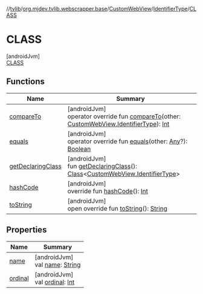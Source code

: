//[tvlib](../../../../../index.md)/[org.mjdev.tvlib.webscrapper.base](../../../index.md)/[CustomWebView](../../index.md)/[IdentifierType](../index.md)/[CLASS](index.md)

# CLASS

[androidJvm]\
[CLASS](index.md)

## Functions

| Name | Summary |
|---|---|
| [compareTo](../-x-p-a-t-h/index.md#301355864%2FFunctions%2F-1596939238) | [androidJvm]<br>operator override fun [compareTo](../-x-p-a-t-h/index.md#301355864%2FFunctions%2F-1596939238)(other: [CustomWebView.IdentifierType](../index.md)): [Int](https://kotlinlang.org/api/latest/jvm/stdlib/kotlin/-int/index.html) |
| [equals](../../../-scrape-link/-priority/-preview/index.md#-1009559292%2FFunctions%2F-1596939238) | [androidJvm]<br>operator override fun [equals](../../../-scrape-link/-priority/-preview/index.md#-1009559292%2FFunctions%2F-1596939238)(other: [Any](https://kotlinlang.org/api/latest/jvm/stdlib/kotlin/-any/index.html)?): [Boolean](https://kotlinlang.org/api/latest/jvm/stdlib/kotlin/-boolean/index.html) |
| [getDeclaringClass](../../../-scrape-link/-priority/-preview/index.md#-131535050%2FFunctions%2F-1596939238) | [androidJvm]<br>fun [getDeclaringClass](../../../-scrape-link/-priority/-preview/index.md#-131535050%2FFunctions%2F-1596939238)(): [Class](https://developer.android.com/reference/kotlin/java/lang/Class.html)&lt;[CustomWebView.IdentifierType](../index.md)&gt; |
| [hashCode](../../../-scrape-link/-priority/-preview/index.md#446421858%2FFunctions%2F-1596939238) | [androidJvm]<br>override fun [hashCode](../../../-scrape-link/-priority/-preview/index.md#446421858%2FFunctions%2F-1596939238)(): [Int](https://kotlinlang.org/api/latest/jvm/stdlib/kotlin/-int/index.html) |
| [toString](../../../-scrape-link/-priority/-preview/index.md#268255793%2FFunctions%2F-1596939238) | [androidJvm]<br>open override fun [toString](../../../-scrape-link/-priority/-preview/index.md#268255793%2FFunctions%2F-1596939238)(): [String](https://kotlinlang.org/api/latest/jvm/stdlib/kotlin/-string/index.html) |

## Properties

| Name | Summary |
|---|---|
| [name](../../../-scrape-link/-priority/-preview/index.md#-372974862%2FProperties%2F-1596939238) | [androidJvm]<br>val [name](../../../-scrape-link/-priority/-preview/index.md#-372974862%2FProperties%2F-1596939238): [String](https://kotlinlang.org/api/latest/jvm/stdlib/kotlin/-string/index.html) |
| [ordinal](../../../-scrape-link/-priority/-preview/index.md#-739389684%2FProperties%2F-1596939238) | [androidJvm]<br>val [ordinal](../../../-scrape-link/-priority/-preview/index.md#-739389684%2FProperties%2F-1596939238): [Int](https://kotlinlang.org/api/latest/jvm/stdlib/kotlin/-int/index.html) |
